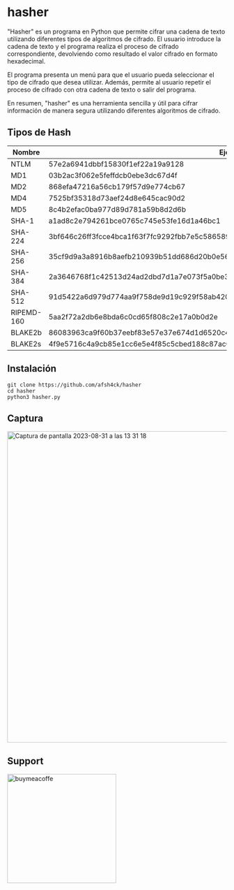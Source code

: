 # hasher
"Hasher" es un programa en Python que permite cifrar una cadena de texto utilizando diferentes tipos de algoritmos de cifrado. El usuario introduce la cadena de texto y el programa realiza el proceso de cifrado correspondiente, devolviendo como resultado el valor cifrado en formato hexadecimal.

El programa presenta un menú para que el usuario pueda seleccionar el tipo de cifrado que desea utilizar. Además, permite al usuario repetir el proceso de cifrado con otra cadena de texto o salir del programa.

En resumen, "hasher" es una herramienta sencilla y útil para cifrar información de manera segura utilizando diferentes algoritmos de cifrado.

## Tipos de Hash

| Nombre        | Ejemplo de Hasher                                                                                      |
|---------------|--------------------------------------------------------------------------------------------------------|
| NTLM          | 57e2a6941dbbf15830f1ef22a19a9128                                                                       |
| MD1           | 03b2ac3f062e5feffdcb0ebe3dc67d4f                                                                       |
| MD2           | 868efa47216a56cb179f57d9e774cb67                                                                       |
| MD4           | 7525bf35318d73aef24d8e645cac90d2                                                                       |
| MD5           | 8c4b2efac0ba977d89d781a59b8d2d6b                                                                       |
| SHA-1         | a1ad8c2e794261bce0765c745e53fe16d1a46bc1                                                               |
| SHA-224       | 3bf646c26ff3fcce4bca1f63f7fc9292fbb7e5c5865893a1f0a7b513                                               |
| SHA-256       | 35cf9d9a3a8916b8aefb210939b51dd686d20b0e56ec89fe54e7c89d1e07e5ef                                       |
| SHA-384       | 2a3646768f1c42513d24ad2dbd7d1a7e073f5a0be34e98de9568ac5733f74d53b0b282e7842329fddc3c640fd4007...       |
| SHA-512       | 91d5422a6d979d774aa9f758de9d19c929f58ab420f88db1ef471f276d4512664d5e1c4135626f66a956ab2869372...       |
| RIPEMD-160    | 5aa2f72a2db6e8bda6c0cd65f808c2e17a0b0d2e                                                               |
| BLAKE2b       | 86083963ca9f60b37eebf83e57e37e674d1d6520c4bfe74a0e36b7d61ee2ac09160e445ac1403b7d8d9d6b5e14...          |
| BLAKE2s       | 4f9e5716c4a9cb85e1cc6e5e4f85c5cbed188c87ac0a14cd870ca005d1fc173d                                       |

## Instalación
```
git clone https://github.com/afsh4ck/hasher
cd hasher
python3 hasher.py
```
## Captura
<img width="713" alt="Captura de pantalla 2023-08-31 a las 13 31 18" src="https://github.com/afsh4ck/hasher/assets/132138425/fc285319-a7ab-4376-9747-6e9a2a4e0762">

## Support

<a href="https://www.buymeacoffee.com/afsh4ck" rel="nofollow"><img width="250" alt="buymeacoffe" src="https://camo.githubusercontent.com/cd9a722712fec4278ef95ff114b458897a37a52ef8129b6c833efcf8c66e2211/68747470733a2f2f63646e2e6275796d6561636f666665652e636f6d2f627574746f6e732f76322f64656661756c742d6f72616e67652e706e67" data-canonical-src="https://cdn.buymeacoffee.com/buttons/v2/default-orange.png" style="max-width: 100%;"></a></p>
